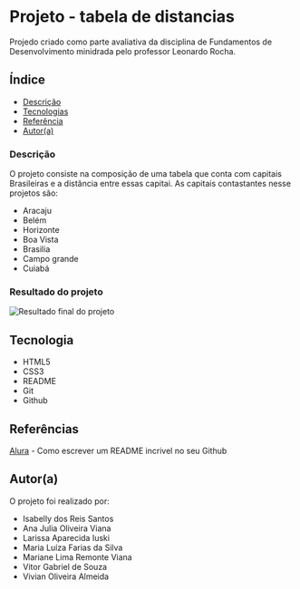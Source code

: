 # Projeto - tabela de distancias

Projedo criado como parte avaliativa da disciplina de Fundamentos de Desenvolvimento minidrada pelo professor Leonardo Rocha.

## Índice

* [Descrição](#descrição)
* [Tecnologias](#tecnologia)
* [Referência](#referências)
* [Autor(a)](#autora)

### Descrição
O projeto consiste na composição de uma tabela que conta com capitais Brasileiras e a distância entre essas capitai. As capitais contastantes nesse projetos são:

* Aracaju
* Belém
* Horizonte
* Boa Vista
* Brasilia
* Campo grande
* Cuiabá

### Resultado do projeto

![ Resultado final do projeto]()

## Tecnologia

* HTML5
* CSS3
* README
* Git
* Github

## Referências
[Alura](https://www.alura.com.br/artigos/escrever-bom-readme) - Como escrever um README incrivel no seu Github

## Autor(a)
O projeto foi realizado por:
* Isabelly dos Reis Santos
* Ana Julia Oliveira Viana
* Larissa Aparecida Iuski
* Maria Luíza Farias da Silva
* Mariane Lima Remonte Viana
* Vitor Gabriel de Souza
* Vivian Oliveira Almeida
